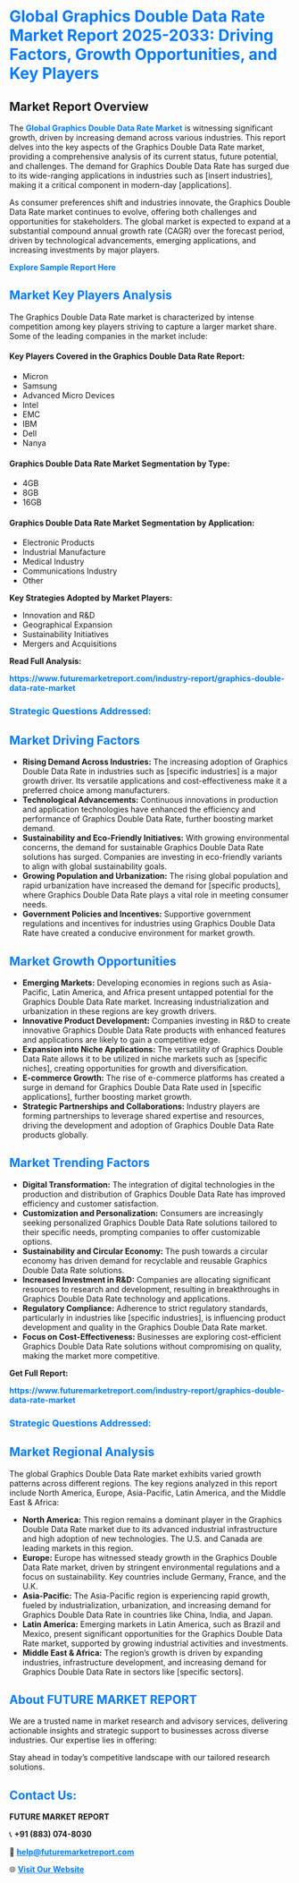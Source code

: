 <h1 style="color: #007BFF;">Global Graphics Double Data Rate Market Report 2025-2033: Driving Factors, Growth Opportunities, and Key Players</h1>

<section id="overview">
<h2>Market Report Overview</h2>
<p>The <a href="https://www.futuremarketreport.com/industry-report/graphics-double-data-rate-market" style="color: #007BFF; text-decoration: none;"><strong>Global Graphics Double Data Rate Market</strong></a> is witnessing significant growth, driven by increasing demand across various industries. This report delves into the key aspects of the Graphics Double Data Rate market, providing a comprehensive analysis of its current status, future potential, and challenges. The demand for Graphics Double Data Rate has surged due to its wide-ranging applications in industries such as [insert industries], making it a critical component in modern-day [applications].</p>
<p>As consumer preferences shift and industries innovate, the Graphics Double Data Rate market continues to evolve, offering both challenges and opportunities for stakeholders. The global market is expected to expand at a substantial compound annual growth rate (CAGR) over the forecast period, driven by technological advancements, emerging applications, and increasing investments by major players.</p>
</section>

<section id="overview">
<p><a href="https://www.futuremarketreport.com/request-sample/reportId=52489" style="color: #007BFF; text-decoration: none;"><strong>Explore Sample Report Here</strong></a></p>
</section>

<section id="key-players">
<h2 style="color: #007BFF;">Market Key Players Analysis</h2>
<p>The Graphics Double Data Rate market is characterized by intense competition among key players striving to capture a larger market share. Some of the leading companies in the market include:</p>
<h4>Key Players Covered in the Graphics Double Data Rate Report:</h4>
<ul><li>Micron</li><li>Samsung</li><li>Advanced Micro Devices</li><li>Intel</li><li>EMC</li><li>IBM</li><li>Dell</li><li>Nanya</li></ul>
<h4>Graphics Double Data Rate Market Segmentation by Type:</h4>
<ul><li>4GB</li><li>8GB</li><li>16GB</li></ul>

<h4>Graphics Double Data Rate Market Segmentation by Application:</h4>
<ul><li>Electronic Products</li><li>Industrial Manufacture</li><li>Medical Industry</li><li>Communications Industry</li><li>Other</li></ul>
<p><strong>Key Strategies Adopted by Market Players:</strong></p>
<ul>
<li>Innovation and R&D</li>
<li>Geographical Expansion</li>
<li>Sustainability Initiatives</li>
<li>Mergers and Acquisitions</li>
</ul>
</section>

<section>
<p><strong>Read Full Analysis: </strong></p><a href="https://www.futuremarketreport.com/industry-report/graphics-double-data-rate-market" style="color: #007BFF; text-decoration: none;"><strong>https://www.futuremarketreport.com/industry-report/graphics-double-data-rate-market</strong></a>
<h3 style="color: #007BFF;">Strategic Questions Addressed:</h3>
</section>

<section id="driving-factors">
<h2 style="color: #007BFF;">Market Driving Factors</h2>
<ul>
<li><strong>Rising Demand Across Industries:</strong> The increasing adoption of Graphics Double Data Rate in industries such as [specific industries] is a major growth driver. Its versatile applications and cost-effectiveness make it a preferred choice among manufacturers.</li>
<li><strong>Technological Advancements:</strong> Continuous innovations in production and application technologies have enhanced the efficiency and performance of Graphics Double Data Rate, further boosting market demand.</li>
<li><strong>Sustainability and Eco-Friendly Initiatives:</strong> With growing environmental concerns, the demand for sustainable Graphics Double Data Rate solutions has surged. Companies are investing in eco-friendly variants to align with global sustainability goals.</li>
<li><strong>Growing Population and Urbanization:</strong> The rising global population and rapid urbanization have increased the demand for [specific products], where Graphics Double Data Rate plays a vital role in meeting consumer needs.</li>
<li><strong>Government Policies and Incentives:</strong> Supportive government regulations and incentives for industries using Graphics Double Data Rate have created a conducive environment for market growth.</li>
</ul>
</section>

<section id="growth-opportunities">
<h2 style="color: #007BFF;">Market Growth Opportunities</h2>
<ul>
<li><strong>Emerging Markets:</strong> Developing economies in regions such as Asia-Pacific, Latin America, and Africa present untapped potential for the Graphics Double Data Rate market. Increasing industrialization and urbanization in these regions are key growth drivers.</li>
<li><strong>Innovative Product Development:</strong> Companies investing in R&D to create innovative Graphics Double Data Rate products with enhanced features and applications are likely to gain a competitive edge.</li>
<li><strong>Expansion into Niche Applications:</strong> The versatility of Graphics Double Data Rate allows it to be utilized in niche markets such as [specific niches], creating opportunities for growth and diversification.</li>
<li><strong>E-commerce Growth:</strong> The rise of e-commerce platforms has created a surge in demand for Graphics Double Data Rate used in [specific applications], further boosting market growth.</li>
<li><strong>Strategic Partnerships and Collaborations:</strong> Industry players are forming partnerships to leverage shared expertise and resources, driving the development and adoption of Graphics Double Data Rate products globally.</li>
</ul>
</section>

<section id="trending-factors">
<h2 style="color: #007BFF;">Market Trending Factors</h2>
<ul>
<li><strong>Digital Transformation:</strong> The integration of digital technologies in the production and distribution of Graphics Double Data Rate has improved efficiency and customer satisfaction.</li>
<li><strong>Customization and Personalization:</strong> Consumers are increasingly seeking personalized Graphics Double Data Rate solutions tailored to their specific needs, prompting companies to offer customizable options.</li>
<li><strong>Sustainability and Circular Economy:</strong> The push towards a circular economy has driven demand for recyclable and reusable Graphics Double Data Rate solutions.</li>
<li><strong>Increased Investment in R&D:</strong> Companies are allocating significant resources to research and development, resulting in breakthroughs in Graphics Double Data Rate technology and applications.</li>
<li><strong>Regulatory Compliance:</strong> Adherence to strict regulatory standards, particularly in industries like [specific industries], is influencing product development and quality in the Graphics Double Data Rate market.</li>
<li><strong>Focus on Cost-Effectiveness:</strong> Businesses are exploring cost-efficient Graphics Double Data Rate solutions without compromising on quality, making the market more competitive.</li>
</ul>
</section>

<section>
<p><strong>Get Full Report: </strong></p><a href="https://www.futuremarketreport.com/industry-report/graphics-double-data-rate-market" style="color: #007BFF; text-decoration: none;"><strong>https://www.futuremarketreport.com/industry-report/graphics-double-data-rate-market</strong></a>
<h3 style="color: #007BFF;">Strategic Questions Addressed:</h3>
</section>


<section id="regional-analysis">
<h2 style="color: #007BFF;">Market Regional Analysis</h2>
<p>The global Graphics Double Data Rate market exhibits varied growth patterns across different regions. The key regions analyzed in this report include North America, Europe, Asia-Pacific, Latin America, and the Middle East & Africa:</p>
<ul>
<li><strong>North America:</strong> This region remains a dominant player in the Graphics Double Data Rate market due to its advanced industrial infrastructure and high adoption of new technologies. The U.S. and Canada are leading markets in this region.</li>
<li><strong>Europe:</strong> Europe has witnessed steady growth in the Graphics Double Data Rate market, driven by stringent environmental regulations and a focus on sustainability. Key countries include Germany, France, and the U.K.</li>
<li><strong>Asia-Pacific:</strong> The Asia-Pacific region is experiencing rapid growth, fueled by industrialization, urbanization, and increasing demand for Graphics Double Data Rate in countries like China, India, and Japan.</li>
<li><strong>Latin America:</strong> Emerging markets in Latin America, such as Brazil and Mexico, present significant opportunities for the Graphics Double Data Rate market, supported by growing industrial activities and investments.</li>
<li><strong>Middle East & Africa:</strong> The region’s growth is driven by expanding industries, infrastructure development, and increasing demand for Graphics Double Data Rate in sectors like [specific sectors].</li>
</ul>
</section>

<footer>
<h2 style="color: #007BFF;">About FUTURE MARKET REPORT</h2>
<p>We are a trusted name in market research and advisory services, delivering actionable insights and strategic support to businesses across diverse industries. Our expertise lies in offering:</p>

<p>Stay ahead in today’s competitive landscape with our tailored research solutions.</p>

<h2 style="color: #007BFF;">Contact Us:</h2>
<p><strong>FUTURE MARKET REPORT</strong></p>
<p>📞 <strong>+91 (883) 074-8030</strong></p>
<p>📧 <strong><a href="mailto:help@futuremarketreport.com" style="color: #007BFF;">help@futuremarketreport.com</a></strong></p>
<p>🌐 <strong><a href="https://www.futuremarketreport.com/" style="color: #007BFF;">Visit Our Website</a></strong></p>
</footer>